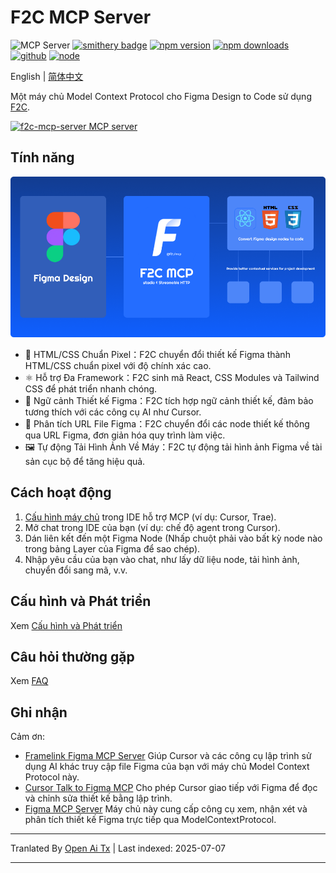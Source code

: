 # F2C MCP Server 
![MCP Server](https://badge.mcpx.dev?type=server 'MCP Server')
[![smithery badge](https://smithery.ai/badge/@f2c-ai/f2c-mcp)](https://smithery.ai/server/@f2c-ai/f2c-mcp)
[![npm version][npm-version-src]][npm-version-href]
[![npm downloads][npm-downloads-src]][npm-downloads-href]
[![github][github-src]][github-href]
[![node][node-src]][node-href]


[npm-version-src]: https://img.shields.io/npm/v/@f2c/mcp?style=flat&colorA=18181B&colorB=F0DB4F
[npm-version-href]: https://npmjs.com/package/@f2c/mcp
[npm-downloads-src]: https://img.shields.io/npm/dm/@f2c/mcp?style=flat&colorA=18181B&colorB=F0DB4F
[npm-downloads-href]: https://npmjs.com/package/@f2c/mcp
[github-src]: https://img.shields.io/badge/github-@f2c/mcp-blue?style=flat&colorA=18181B&colorB=F0DB4F
[github-href]: https://github.com/f2c-ai/f2c-mcp
[node-src]: https://img.shields.io/node/v/@f2c/mcp?style=flat&colorA=18181B&colorB=F0DB4F
[node-href]: https://nodejs.org/en/about/previous-releases

English | [简体中文](https://raw.githubusercontent.com/f2c-ai/f2c-mcp/main/./README-zh-CN.md)

Một máy chủ Model Context Protocol cho Figma Design to Code sử dụng [F2C](https://f2c.yy.com/).

<a href="https://glama.ai/mcp/servers/@f2c-ai/f2c-mcp">
  <img width="380" height="200" src="https://glama.ai/mcp/servers/@f2c-ai/f2c-mcp/badge" alt="f2c-mcp-server MCP server" />
</a>

## Tính năng
<img alt="f2c" src="https://raw.githubusercontent.com/f2c-ai/f2c-mcp/main/docs/bannerv3.png" />

- 🎨 HTML/CSS Chuẩn Pixel：F2C chuyển đổi thiết kế Figma thành HTML/CSS chuẩn pixel với độ chính xác cao.
- ⚛️ Hỗ trợ Đa Framework：F2C sinh mã React, CSS Modules và Tailwind CSS để phát triển nhanh chóng.
- 🧠 Ngữ cảnh Thiết kế Figma：F2C tích hợp ngữ cảnh thiết kế, đảm bảo tương thích với các công cụ AI như Cursor.
- 🔗 Phân tích URL File Figma：F2C chuyển đổi các node thiết kế thông qua URL Figma, đơn giản hóa quy trình làm việc.
- 🖼️ Tự động Tải Hình Ảnh Về Máy：F2C tự động tải hình ảnh Figma về tài sản cục bộ để tăng hiệu quả.

## Cách hoạt động
1. [Cấu hình máy chủ](https://raw.githubusercontent.com/f2c-ai/f2c-mcp/main/docs/en/GettingStarted.md) trong IDE hỗ trợ MCP (ví dụ: Cursor, Trae).
2. Mở chat trong IDE của bạn (ví dụ: chế độ agent trong Cursor).
3. Dán liên kết đến một Figma Node (Nhấp chuột phải vào bất kỳ node nào trong bảng Layer của Figma để sao chép).
4. Nhập yêu cầu của bạn vào chat, như lấy dữ liệu node, tải hình ảnh, chuyển đổi sang mã, v.v.

## Cấu hình và Phát triển

Xem [Cấu hình và Phát triển](https://raw.githubusercontent.com/f2c-ai/f2c-mcp/main/docs/en/GettingStarted.md)

## Câu hỏi thường gặp
Xem [FAQ](https://raw.githubusercontent.com/f2c-ai/f2c-mcp/main/docs/en/FAQ.md)

## Ghi nhận

Cảm ơn:

+ [Framelink Figma MCP Server](https://github.com/GLips/Figma-Context-MCP) Giúp Cursor và các công cụ lập trình sử dụng AI khác truy cập file Figma của bạn với máy chủ Model Context Protocol này.  
+ [Cursor Talk to Figma MCP](https://github.com/sonnylazuardi/cursor-talk-to-figma-mcp) Cho phép Cursor giao tiếp với Figma để đọc và chỉnh sửa thiết kế bằng lập trình.
+ [Figma MCP Server](https://github.com/MatthewDailey/figma-mcp) Máy chủ này cung cấp công cụ xem, nhận xét và phân tích thiết kế Figma trực tiếp qua ModelContextProtocol.


---


Tranlated By [Open Ai Tx](https://github.com/OpenAiTx/OpenAiTx) | Last indexed: 2025-07-07


---